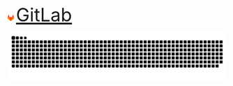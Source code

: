 [![GitLab](assets/gitlab_logo.png)](https://gitlab.com/users/koduli/projects) <a href="https://gitlab.com/users/koduli/projects" style="font-size: 3em;">GitLab</a>

![snake gif](https://github.com/koduli/koduli/blob/output/github-snake-dark.svg)
